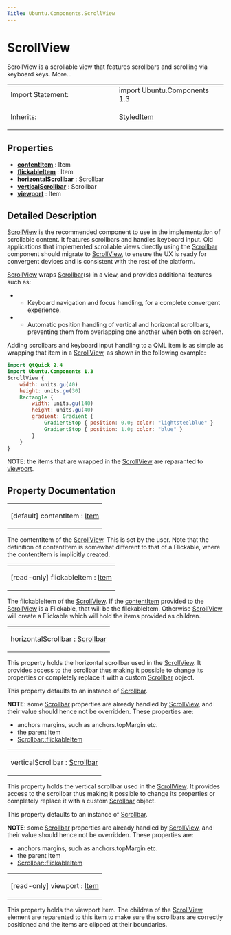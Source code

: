 ```yaml
---
Title: Ubuntu.Components.ScrollView
---
```

        
ScrollView
==========

<span class="subtitle"></span>
ScrollView is a scrollable view that features scrollbars and scrolling via keyboard keys. More...

<table>
<colgroup>
<col width="50%" />
<col width="50%" />
</colgroup>
<tbody>
<tr class="odd">
<td>Import Statement:</td>
<td>import Ubuntu.Components 1.3</td>
</tr>
<tr class="even">
<td>Inherits:</td>
<td><p><a href="Ubuntu.Components.StyledItem.md">StyledItem</a></p></td>
</tr>
</tbody>
</table>

<span id="properties"></span>
Properties
----------

-   ****[contentItem](#contentItem-prop)**** : Item
-   ****[flickableItem](#flickableItem-prop)**** : Item
-   ****[horizontalScrollbar](#horizontalScrollbar-prop)**** : Scrollbar
-   ****[verticalScrollbar](#verticalScrollbar-prop)**** : Scrollbar
-   ****[viewport](#viewport-prop)**** : Item

<span id="details"></span>
Detailed Description
--------------------

[ScrollView](index.html) is the recommended component to use in the implementation of scrollable content. It features scrollbars and handles keyboard input. Old applications that implemented scrollable views directly using the [Scrollbar](../Ubuntu.Components.Scrollbar.md) component should migrate to [ScrollView](index.html), to ensure the UX is ready for convergent devices and is consistent with the rest of the platform.

[ScrollView](index.html) wraps [Scrollbar](../Ubuntu.Components.Scrollbar.md)(s) in a view, and provides additional features such as:

-   - Keyboard navigation and focus handling, for a complete convergent experience.
-   - Automatic position handling of vertical and horizontal scrollbars, preventing them from overlapping one another when both on screen.

Adding scrollbars and keyboard input handling to a QML item is as simple as wrapping that item in a [ScrollView](index.html), as shown in the following example:

``` qml
import QtQuick 2.4
import Ubuntu.Components 1.3
ScrollView {
    width: units.gu(40)
    height: units.gu(30)
    Rectangle {
        width: units.gu(140)
        height: units.gu(40)
        gradient: Gradient {
            GradientStop { position: 0.0; color: "lightsteelblue" }
            GradientStop { position: 1.0; color: "blue" }
        }
    }
}
```

NOTE: the items that are wrapped in the [ScrollView](index.html) are reparanted to [viewport](#viewport-prop).

Property Documentation
----------------------

<table>
<colgroup>
<col width="100%" />
</colgroup>
<tbody>
<tr class="odd">
<td><p><span id="contentItem-prop"></span><span class="qmldefault">[default] </span><span class="name">contentItem</span> : <span class="type"><a href="QtQuick.Item.md">Item</a></span></p></td>
</tr>
</tbody>
</table>

The contentItem of the [ScrollView](index.html). This is set by the user. Note that the definition of contentItem is somewhat different to that of a Flickable, where the contentItem is implicitly created.

<table>
<colgroup>
<col width="100%" />
</colgroup>
<tbody>
<tr class="odd">
<td><p><span id="flickableItem-prop"></span><span class="qmlreadonly">[read-only] </span><span class="name">flickableItem</span> : <span class="type"><a href="QtQuick.Item.md">Item</a></span></p></td>
</tr>
</tbody>
</table>

The flickableItem of the [ScrollView](index.html). If the [contentItem](#contentItem-prop) provided to the [ScrollView](index.html) is a Flickable, that will be the flickableItem. Otherwise [ScrollView](index.html) will create a Flickable which will hold the items provided as children.

<table>
<colgroup>
<col width="100%" />
</colgroup>
<tbody>
<tr class="odd">
<td><p><span id="horizontalScrollbar-prop"></span><span class="name">horizontalScrollbar</span> : <span class="type"><a href="Ubuntu.Components.Scrollbar.md">Scrollbar</a></span></p></td>
</tr>
</tbody>
</table>

This property holds the horizontal scrollbar used in the [ScrollView](index.html). It provides access to the scrollbar thus making it possible to change its properties or completely replace it with a custom [Scrollbar](../Ubuntu.Components.Scrollbar.md) object.

This property defaults to an instance of [Scrollbar](../Ubuntu.Components.Scrollbar.md).

**NOTE**: some [Scrollbar](../Ubuntu.Components.Scrollbar.md) properties are already handled by [ScrollView](index.html), and their value should hence not be overridden. These properties are:

-   anchors margins, such as anchors.topMargin etc.
-   the parent Item
-   [Scrollbar::flickableItem](../Ubuntu.Components.Scrollbar.md#flickableItem-prop)

<table>
<colgroup>
<col width="100%" />
</colgroup>
<tbody>
<tr class="odd">
<td><p><span id="verticalScrollbar-prop"></span><span class="name">verticalScrollbar</span> : <span class="type"><a href="Ubuntu.Components.Scrollbar.md">Scrollbar</a></span></p></td>
</tr>
</tbody>
</table>

This property holds the vertical scrollbar used in the [ScrollView](index.html). It provides access to the scrollbar thus making it possible to change its properties or completely replace it with a custom [Scrollbar](../Ubuntu.Components.Scrollbar.md) object.

This property defaults to an instance of [Scrollbar](../Ubuntu.Components.Scrollbar.md).

**NOTE**: some [Scrollbar](../Ubuntu.Components.Scrollbar.md) properties are already handled by [ScrollView](index.html), and their value should hence not be overridden. These properties are:

-   anchors margins, such as anchors.topMargin etc.
-   the parent Item
-   [Scrollbar::flickableItem](../Ubuntu.Components.Scrollbar.md#flickableItem-prop)

<table>
<colgroup>
<col width="100%" />
</colgroup>
<tbody>
<tr class="odd">
<td><p><span id="viewport-prop"></span><span class="qmlreadonly">[read-only] </span><span class="name">viewport</span> : <span class="type"><a href="QtQuick.Item.md">Item</a></span></p></td>
</tr>
</tbody>
</table>

This property holds the viewport Item. The children of the [ScrollView](index.html) element are reparented to this item to make sure the scrollbars are correctly positioned and the items are clipped at their boundaries.

